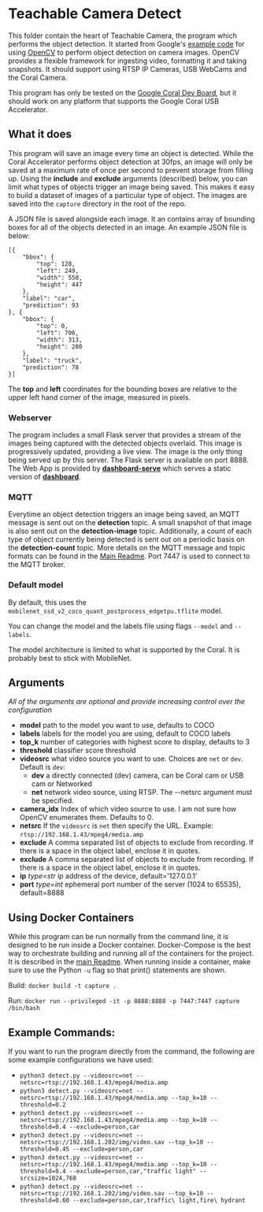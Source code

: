 # Teachable Camera Detect

This folder contain the heart of Teachable Camera, the program which performs the object detection. It started from Google's [example code](https://github.com/google-coral/examples-camera/tree/master/opencv) for using [OpenCV](https://github.com/opencv/opencv) to perform object detection on camera images. OpenCV provides a flexible framework for ingesting video, formatting it and taking snapshots. It should support using RTSP IP Cameras, USB WebCams and the Coral Camera. 

This program has only be tested on the [Google Coral Dev Board](https://coral.ai/products/dev-board), but it should work on any platform that supports the Google Coral USB Accelerator.

## What it does

This program will save an image every time an object is detected. While the Coral Accelerator performs object detection at 30fps, an image will only be saved at a maximum rate of once per second to prevent storage from filling up. Using the **include** and **exclude** arguments (described) below, you can limit what types of objects trigger an image being saved. This makes it easy to build a dataset of images of a particular type of object. The images are saved into the `capture` directory in the root of the repo.

A JSON file is saved alongside each image. It an contains array of bounding boxes for all of the objects detected in an image. An example JSON file is below:
````
[{
	"bbox": {
		"top": 128,
		"left": 249,
		"width": 550,
		"height": 447
	},
	"label": "car",
	"prediction": 93
}, {
	"bbox": {
		"top": 0,
		"left": 706,
		"width": 313,
		"height": 280
	},
	"label": "truck",
	"prediction": 78
}]
````

The **top** and **left** coordinates for the bounding boxes are relative to the upper left hand corner of the image, measured in pixels.

### Webserver
The program includes a small Flask server that provides a stream of the images being captured with the detected objects overlaid. This image is progressively updated, providing a live view. The image is the only thing being served up by this server. The Flask server is available on port 8888. The Web App is provided by [**dashboard-serve**](../dashboard-serve/README.md) which serves a static version of [**dashboard**](../dashboard/README.md).

### MQTT
Everytime an object detection triggers an image being saved, an MQTT message is sent out on the **detection** topic. A small snapshot of that image is also sent out on the **detection-image** topic. Additionally, a count of each type of object currently being detected is sent out on a periodic basis on the **detection-count** topic. More details on the MQTT message and topic formats can be found in the [Main Readme](../README.md). Port 7447 is used to connect to the MQTT broker.

### Default model

By default, this uses the ```mobilenet_ssd_v2_coco_quant_postprocess_edgetpu.tflite``` model.

You can change the model and the labels file using flags ```--model``` and ```--labels```.

The model architecture is limited to what is supported by the Coral. It is probably best to stick with MobileNet.

## Arguments

*All of the arguments are optional and provide increasing control over the configuration*

 - **model** path to the model you want to use, defaults to COCO
 - **labels** labels for the model you are using, default to COCO labels
 - **top_k**  number of categories with highest score to display, defaults to 3
 - **threshold** classifier score threshold
 - **videosrc** what video source you want to use. Choices are `net` or `dev`. Default is `dev`:
    - **dev** a directly connected (dev) camera, can be Coral cam or USB cam or Networked 
    - **net** network video source, using RTSP. The --netsrc argument must be specified. 
 - **camera_idx**  Index of which video source to use. I am not sure how OpenCV enumerates them. Defaults to 0.
 - **netsrc** If the `videosrc` is `net` then specify the URL. Example: `rtsp://192.168.1.43/mpeg4/media.amp`
 - **exclude** A comma separated list of objects to exclude from recording. If there is a space in the object label, enclose it in quotes.
  - **exclude** A comma separated list of objects to exclude from recording. If there is a space in the object label, enclose it in quotes.
 - **ip**  *type=str* ip address of the device, default='127.0.0.1'
 - **port** *type=int* ephemeral port number of the server (1024 to 65535), default=8888
 
## Using Docker Containers

While this program can be run normally from the command line, it is designed to be run inside a Docker container. Docker-Compose is the best way to orchestrate building and running all of the containers for the project. It is described in the [main Readme](../README.md). When running inside a container, make sure to use the Python `-u` flag so that print() statements are shown.

Build:
`docker build -t capture .`

Run: 
`docker run --privileged -it -p 8888:8888 -p 7447:7447 capture /bin/bash`

## Example Commands:

If you want to run the program directly from the command, the following are some example configurations we have used:

- `python3 detect.py --videosrc=net --netsrc=rtsp://192.168.1.43/mpeg4/media.amp`
- `python3 detect.py --videosrc=net --netsrc=rtsp://192.168.1.43/mpeg4/media.amp --top_k=10 --threshold=0.2`
- `python3 detect.py --videosrc=net --netsrc=rtsp://192.168.1.43/mpeg4/media.amp --top_k=10 --threshold=0.4 --exclude=person,car`
- `python3 detect.py --videosrc=net --netsrc=rtsp://192.168.1.202/img/video.sav --top_k=10 --threshold=0.45 --exclude=person,car`
- `python3 detect.py --videosrc=net --netsrc=rtsp://192.168.1.43/mpeg4/media.amp --top_k=10 --threshold=0.4 --exclude=person,car,"traffic light" --srcsize=1024,768`
- `python3 detect.py --videosrc=net --netsrc=rtsp://192.168.1.202/img/video.sav --top_k=10 --threshold=0.60 --exclude=person,car,traffic\ light,fire\ hydrant`
